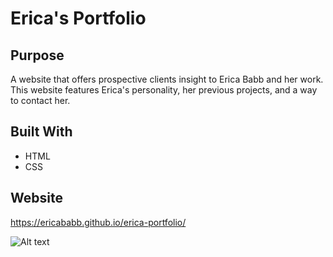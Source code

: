 # Erica's Portfolio

## Purpose

A website that offers prospective clients insight to Erica Babb and her work. This website features Erica's personality, her previous projects, and a way to contact her.

## Built With

- HTML
- CSS

## Website

https://ericababb.github.io/erica-portfolio/

![Alt text](./assets/images/portfolio.png)
